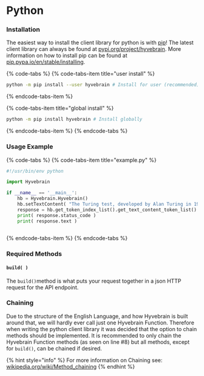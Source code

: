 # Python

### Installation

The easiest way to install the client library for python is with [pip](https://pypi.org/project/pip/)! The latest client library can always be found at [pypi.org/project/hyvebrain](https://pypi.org/project/hyvebrain/). More information on how to install pip can be found at [pip.pypa.io/en/stable/installing](https://pip.pypa.io/en/stable/installing/).

{% code-tabs %}
{% code-tabs-item title="user install" %}
```bash
python -m pip install --user hyvebrain # Install for user (recommended)
```
{% endcode-tabs-item %}

{% code-tabs-item title="global install" %}
```bash
python -m pip install hyvebrain # Install globally
```
{% endcode-tabs-item %}
{% endcode-tabs %}

### Usage Example

{% code-tabs %}
{% code-tabs-item title="example.py" %}
```python
#!/usr/bin/env python

import Hyvebrain

if __name__ == '__main__':
    hb = Hyvebrain.Hyvebrain()
    hb.setTextContent( "The Turing test, developed by Alan Turing in 1950, is a test of a machine's ability to exhibit intelligent behavior equivalent to, or indistinguishable from, that of a human." )
    response = hb.get_token_index_list().get_text_content_token_list().build() 
    print( response.status_code )
    print( response.text )
    
```
{% endcode-tabs-item %}
{% endcode-tabs %}

### Required Methods

#### `build( )`

The `build()`method is what puts your request together in a json HTTP request for the API endpoint.

### Chaining

Due to the structure of the English Language, and how Hyvebrain is built around that, we will hardly ever call just one Hyvebrain Function. Therefore when writing the python client library it was decided that the option to chain methods should be implemented. It is recommended to only chain the Hyvebrain Function methods \(as seen on line \#8\) but all methods, except for `build()`, can be chained if desired. 

{% hint style="info" %}
For more information on Chaining see: [wikipedia.org/wiki/Method\_chaining](https://en.wikipedia.org/wiki/Method_chaining) 
{% endhint %}



